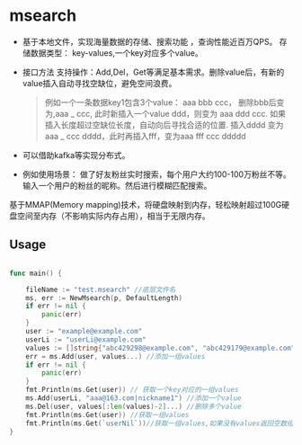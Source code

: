 # msearch
- 基于本地文件，实现海量数据的存储、搜索功能 ，查询性能近百万QPS。
存储数据类型： key-values,一个key对应多个value。

- 接口方法 支持操作：Add,Del，Get等满足基本需求。删除value后，有新的value插入自动寻找空缺位，避免空间浪费。

    > 例如一个一条数据key1包含3个value： aaa bbb ccc， 删除bbb后变为,aaa _ ccc,
    此时新插入一个value ddd，则变为 aaa ddd ccc. 如果插入长度超过空缺位长度，自动向后寻找合适的位置.
    插入dddd 变为aaa _ ccc dddd，此时再插入fff，变为aaa fff ccc ddddd

- 可以借助kafka等实现分布式。

- 例如使用场景：
做了好友粉丝实时搜索，每个用户大约100-100万粉丝不等。 输入一个用户的粉丝的昵称。然后进行模糊匹配搜索。

基于MMAP(Memory mapping)技术，将硬盘映射到内存，轻松映射超过100G硬盘空间至内存（不影响实际内存占用），相当于无限内存。


## Usage
```go

func main() {

	fileName := "test.msearch" //底层文件名
	ms, err := NewMsearch(p, DefaultLength)
	if err != nil {
		panic(err)
	}
	user := "example@example.com"
	userLi := "userLi@example.com"
	values := []string{"abc429298@example.com", "abc429179@example.com", "abc429178@example.com", "abc429177@example.com", "abc429176@example.com", "kadhx11@example.com", "kadhx1@example.com", "1101010022@example.com"}
	err = ms.Add(user, values...) //添加一组values
	if err != nil {
		panic(err)
	}
    fmt.Println(ms.Get(user)) // 获取一个key对应的一组values
	ms.Add(userLi, "aaa@163.com|nickname1") //添加一个value
	ms.Del(user, values[:len(values)-2]...) //删除多个value
	fmt.Println(ms.Get(user)) //获取一组values
	fmt.Println(ms.Get(`userNil`))//获取一组values,如果没有values返回空数组。
}

```